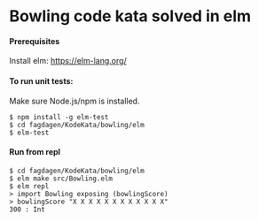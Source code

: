 # Bowling code kata solved in elm

#### Prerequisites
Install elm: https://elm-lang.org/

#### To run unit tests:

Make sure Node.js/npm is installed.

```
$ npm install -g elm-test
$ cd fagdagen/KodeKata/bowling/elm
$ elm-test
```

#### Run from repl
```
$ cd fagdagen/KodeKata/bowling/elm
$ elm make src/Bowling.elm
$ elm repl
> import Bowling exposing (bowlingScore)
> bowlingScore "X X X X X X X X X X X X"
300 : Int
```
